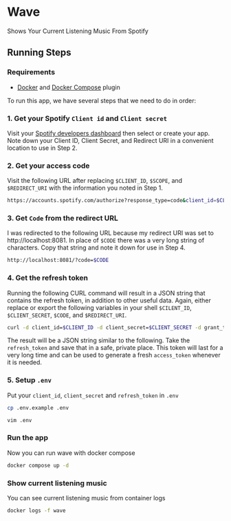 # Wave
Shows Your Current Listening Music From Spotify

## Running Steps

### Requirements
- [Docker](https://www.docker.com/) and [Docker Compose](https://docs.docker.com/compose/) plugin

To run this app, we have several steps that we need to do in order:

### 1. Get your Spotify `Client id` and `Client secret` 
Visit your [Spotify developers dashboard](https://developer.spotify.com/dashboard/applications) then select or create your app. Note down your Client ID, Client Secret, and Redirect URI in a convenient location to use in Step 2.

### 2. Get your access code
Visit the following URL after replacing `$CLIENT_ID`, `$SCOPE`, and `$REDIRECT_URI` with the information you noted in Step 1.

```bash
https://accounts.spotify.com/authorize?response_type=code&client_id=$CLIENT_ID&scope=user-read-currently-playing&redirect_uri=http://localhost:8081
```

### 3. Get `Code` from the redirect URL
I was redirected to the following URL because my redirect URI was set to http://localhost:8081. In place of `$CODE` there was a very long string of characters. Copy that string and note it down for use in Step 4.

```bash
http://localhost:8081/?code=$CODE
```

### 4. Get the refresh token
Running the following CURL command will result in a JSON string that contains the refresh token, in addition to other useful data. Again, either replace or export the following variables in your shell `$CILENT_ID`, `$CLIENT_SECRET`, `$CODE`, and `$REDIRECT_URI`.

```bash
curl -d client_id=$CLIENT_ID -d client_secret=$CLIENT_SECRET -d grant_type=authorization_code -d code=$CODE -d redirect_uri=$REDIRECT_URI https://accounts.spotify.com/api/token
```

The result will be a JSON string similar to the following. Take the `refresh_token` and save that in a safe, private place. This token will last for a very long time and can be used to generate a fresh `access_token` whenever it is needed.

### 5. Setup `.env`
Put your `client_id`, `client_secret` and `refresh_token` in `.env`
```bash
cp .env.example .env

vim .env
```
### Run the app
Now you can run wave with docker compose
```bash
docker compose up -d
```
### Show current listening music
You can see current listening music from container logs
```bash
docker logs -f wave
```